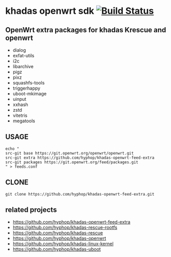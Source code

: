 
# khadas openwrt sdk [![Build Status](https://travis-ci.com/hyphop/khadas-openwrt-sdk.svg?branch=master)](https://travis-ci.com/hyphop/khadas-openwrt-sdk)

## OpenWrt extra packages for khadas Krescue and openwrt 

+ dialog
+ exfat-utils
+ i2c
+ libarchive
+ pigz
+ pixz
+ squashfs-tools
+ triggerhappy
+ uboot-mkimage
+ uinput
+ xxhash
+ zstd
+ vitetris
+ megatools


## USAGE

```
echo "
src-git base https://git.openwrt.org/openwrt/openwrt.git
src-git extra https://github.com/hyphop/khadas-openwrt-feed-extra
src-git packages https://git.openwrt.org/feed/packages.git
" > feeds.conf
```

## CLONE

```
git clone https://github.com/hyphop/khadas-openwrt-feed-extra.git
```

## related projects

+ https://github.com/hyphop/khadas-openwrt-feed-extra
+ https://github.com/hyphop/khadas-rescue-rootfs
+ https://github.com/hyphop/khadas-rescue
+ https://github.com/hyphop/khadas-openwrt
+ https://github.com/hyphop/khadas-linux-kernel
+ https://github.com/hyphop/khadas-uboot
